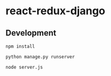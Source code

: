 # react-redux-django
 
## Development

```
npm install

python manage.py runserver

node server.js
```
